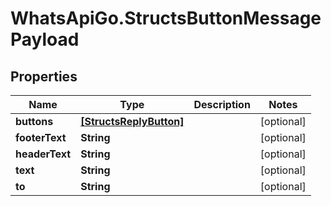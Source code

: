# WhatsApiGo.StructsButtonMessagePayload

## Properties

Name | Type | Description | Notes
------------ | ------------- | ------------- | -------------
**buttons** | [**[StructsReplyButton]**](StructsReplyButton.md) |  | [optional] 
**footerText** | **String** |  | [optional] 
**headerText** | **String** |  | [optional] 
**text** | **String** |  | [optional] 
**to** | **String** |  | [optional] 


